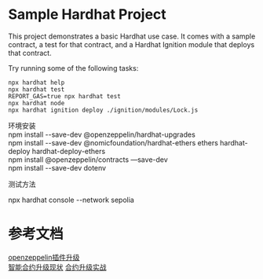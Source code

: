 # Sample Hardhat Project

This project demonstrates a basic Hardhat use case. It comes with a sample contract, a test for that contract, and a Hardhat Ignition module that deploys that contract.

Try running some of the following tasks:

```shell
npx hardhat help
npx hardhat test
REPORT_GAS=true npx hardhat test
npx hardhat node
npx hardhat ignition deploy ./ignition/modules/Lock.js
```
环境安装  
npm install --save-dev @openzeppelin/hardhat-upgrades  
npm install --save-dev @nomicfoundation/hardhat-ethers ethers hardhat-deploy hardhat-deploy-ethers  
npm install @openzeppelin/contracts —save-dev  
npm install --save-dev dotenv  

测试方法

npx hardhat console --network sepolia

# 参考文档

[openzeppelin插件升级](https://docs.openzeppelin.com/upgrades-plugins/1.x/)  
[智能合约升级现状](https://blog.openzeppelin.com/the-state-of-smart-contract-upgrades)
[合约升级实战](https://learnblockchain.cn/article/7907#%E6%8B%9B%E8%81%98%E5%8F%91%E5%B8%83%E6%8E%A5%E5%8F%A3)